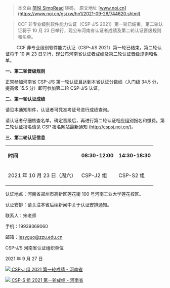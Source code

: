 > 本文由 [简悦 SimpRead](http://ksria.com/simpread/) 转码， 原文地址 [www.noi.cn](https://www.noi.cn/gs/xw/hn1/2021-09-26/744620.shtml)

> CCF 非专业级别软件能力认证（CSP-J/S 2021）第一轮已结束，第二轮认证将于 10 月 23 日举行，现公布河南省认证者成绩及第二轮认证晋级规则和名单。

         CCF 非专业级别软件能力认证（CSP-J/S 2021）第一轮已结束，第二轮认证将于 10 月 23 日举行，现公布河南省认证者成绩及第二轮认证晋级规则和名单。  

**一、第二轮晋级规则**

正常参加河南省 CSP-J/S 第一轮认证且达到本省认证分数线（入门级 34.5 分，提高级 15.5 分）即可参加第二轮 CSP-J/S 认证。

**二、第一轮认证成绩**

请见本通知附件，认证者可凭准考证号进行成绩查询。

请认证者仔细核查名单，确定晋级后，再进行第二轮认证相应组别报名和缴费。第二轮认证报名请见 CSP 报名网站最新通知 (http://cspsj.noi.cn/)。

**三、第二轮认证信息**

<table><tbody><tr><td><p><strong>时间</strong></p></td><td><p><strong>08:30-12:00</strong></p></td><td><p><strong>14:30-18:30</strong></p></td></tr><tr><td><p>2021 年 10 月 23 日（周六）</p></td><td><p>CSP-J2 组</p></td><td><p>CSP-S2 组</p></td></tr></tbody></table>

认证地点：河南省郑州市高新区莲花街 100 号河南工业大学莲花校区。

认证安排：请关注本省后续新闻中关于认证安排通知。

联系人：宋老师

手机：19939369060

邮箱：iesyguo@zzu.edu.cn

CSP-J/S 河南省认证组织单位

2021 年 9 月 27 日

 [![](https://www.noi.cn/images/filetype/pdf.gif) CSP-J 组 2021 第一轮成绩 - 河南省](https://www.noi.cn/ccf/contentcore/resource/download?ID=171185 "CSP-J组 2021第一轮成绩-河南省")

 [![](https://www.noi.cn/images/filetype/pdf.gif) CSP-S 组 2021 第一轮成绩 - 河南省](https://www.noi.cn/ccf/contentcore/resource/download?ID=171186 "CSP-S组 2021第一轮成绩-河南省")
